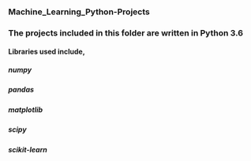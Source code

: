 ### Machine_Learning_Python-Projects

### The projects included in this folder are written in Python 3.6
#### Libraries used include,

##### numpy
##### pandas
##### matplotlib
##### scipy
##### scikit-learn
